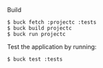Build
```
$ buck fetch :projectc :tests
$ buck build projectc 
$ buck run projectc
```

Test the application by running:
```
$ buck test :tests
```
